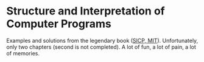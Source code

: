 # Structure and Interpretation of Computer Programs

Examples and solutions from the legendary book ([SICP, MIT](https://web.mit.edu/6.001/6.037/sicp.pdf)). Unfortunately, only two chapters (second is not completed). A lot of fun, a lot of pain, a lot of memories.